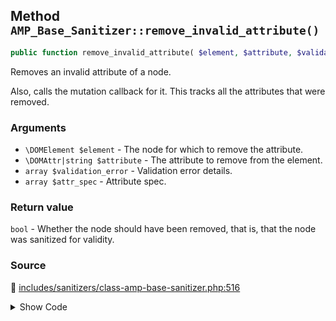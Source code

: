 ## Method `AMP_Base_Sanitizer::remove_invalid_attribute()`

```php
public function remove_invalid_attribute( $element, $attribute, $validation_error = array(), $attr_spec = array() );
```

Removes an invalid attribute of a node.

Also, calls the mutation callback for it. This tracks all the attributes that were removed.

### Arguments

* `\DOMElement $element` - The node for which to remove the attribute.
* `\DOMAttr|string $attribute` - The attribute to remove from the element.
* `array $validation_error` - Validation error details.
* `array $attr_spec` - Attribute spec.

### Return value

`bool` - Whether the node should have been removed, that is, that the node was sanitized for validity.

### Source

:link: [includes/sanitizers/class-amp-base-sanitizer.php:516](/includes/sanitizers/class-amp-base-sanitizer.php#L516-L544)

<details>
<summary>Show Code</summary>

```php
public function remove_invalid_attribute( $element, $attribute, $validation_error = [], $attr_spec = [] ) {
	if ( DevMode::isExemptFromValidation( $element ) ) {
		return false;
	}
	if ( is_string( $attribute ) ) {
		$node = $element->getAttributeNode( $attribute );
	} else {
		$node = $attribute;
	}
	// Catch edge condition (no known possible way to reach).
	if ( ! ( $node instanceof DOMAttr ) || $element !== $node->parentNode ) {
		return false;
	}
	$should_remove = $this->should_sanitize_validation_error( $validation_error, compact( 'node' ) );
	if ( $should_remove ) {
		$allow_empty  = ! empty( $attr_spec[ AMP_Rule_Spec::VALUE_URL ][ AMP_Rule_Spec::ALLOW_EMPTY ] );
		$is_href_attr = ( isset( $attr_spec[ AMP_Rule_Spec::VALUE_URL ] ) && 'href' === $node->nodeName );
		if ( $allow_empty && ! $is_href_attr ) {
			$node->nodeValue = '';
		} else {
			$element->removeAttributeNode( $node );
		}
	}
	return $should_remove;
}
```

</details>
